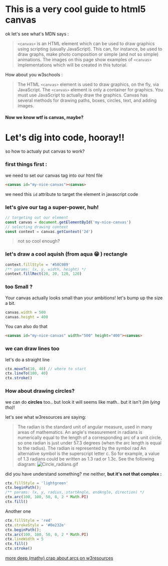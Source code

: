 # This is a very cool guide to html5 canvas

ok let's see what's MDN says : 

> `<canvas>` is an HTML element which can be used to draw graphics using scripting (usually JavaScript). This can, for instance, be used to draw graphs, make photo composition or simple (and not so simple) animations. The images on this page show examples of `<canvas>` implementations which will be created in this tutorial.

How about you w3schools : 
> The HTML `<canvas>` element is used to draw graphics, on the fly, via JavaScript.
The `<canvas>` element is only a container for graphics. You must use JavaScript to actually draw the graphics.
Canvas has several methods for drawing paths, boxes, circles, text, and adding images.

#### Now we know wtf is canvas, maybe?

# Let's dig into code, hooray!!
so how to actualy put canvas to work?
### first things first :
we need to set our canvas tag into our html file

```html
<canvas id="my-nice-canvas"><canvas>
```
we need this `id` attribute to target the element in javascript code

### let's give our tag a super-power, huh!

```js
// targeting out our element
const canvas = document.getElementById('my-nice-canvas')
// selecting drawing context
const context = canvas.getContext('2d')
```
> not so cool enough?

### let's draw a cool aquish (from aqua :grin: ) rectangle

```js
context.fillStyle = '#58C9B9'
/** params: (x, y, width, height) */
context.fillRect(20, 20, 120, 120)
```

### too Small ?

Your canvas actually looks small than your ambitions! let's bump up the size a bit.

```js
canvas.width = 500
canvas.height = 400
```

You can also do that

```html
<canvas id="my-nice-canvas" width="500" height="400"><canvas>
```

### we can draw lines too

let's do a straight line

```js
ctx.moveTo(10, 40) // where to start
ctx.lineTo(180, 40)
ctx.stroke()
```

### How about drawing circles? 
we can do **circles** too.. but look it will seems like math.. but it isn't _(im lying tho)_!

let's see what w3resources are saying:

> The radian is the standard unit of angular measure, used in many areas of mathematics. An angle's measurement in radians is numerically equal to the length of a corresponding arc of a unit circle, so one radian is just under 57.3 degrees (when the arc length is equal to the radius). The radian is represented by the symbol rad An alternative symbol is the superscript letter c. So for example, a value of 1.3 radians could be written as 1.3 rad or 1.3c. See the following diagram:
![Circle_radians.gif](http://www.w3resource.com/w3r_images/Circle_radians.gif)

did you have understand something? me neither, **but it's not that complex :**

 ```js
ctx.fillStyle = 'lightgreen'
ctx.beginPath();
/** params: (x, y, radius, startAngle, endAngle, direction) */
ctx.arc(100, 100, 50, 0, 2 * Math.PI)
ctx.fill()
 ```
Another one

```js
ctx.fillStyle = 'red'
ctx.strokeStyle = '#0e232e'
ctx.beginPath();
ctx.arc(100, 100, 50, 0, 2 * Math.PI)
ctx.lineWidth = 5
ctx.fill()
ctx.stroke()
```
[more deep (mathy) crap about arcs on w3resources](http://www.w3resource.com/html5-canvas/html5-canvas-arc.php)